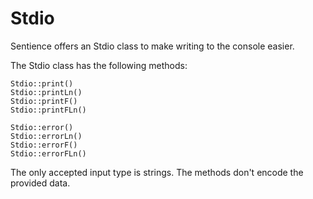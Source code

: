 # Stdio

Sentience offers an Stdio class to make writing to the console easier.

The Stdio class has the following methods:
```
Stdio::print()
Stdio::printLn()
Stdio::printF()
Stdio::printFLn()

Stdio::error()
Stdio::errorLn()
Stdio::errorF()
Stdio::errorFLn()
```

The only accepted input type is strings. The methods don't encode the provided data.
